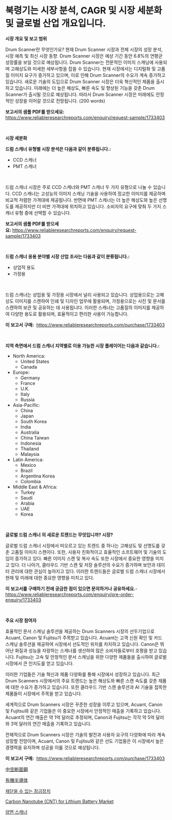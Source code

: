 <p><h1>북령기는 시장 분석, CAGR 및 시장 세분화 및 글로벌 산업 개요입니다.</h1></p><p><strong>시장 개요 및 보고 범위</strong></p>
<p><p>Drum Scanner란 무엇인가요? 현재 Drum Scanner 시장과 전체 시장의 성장 분석, 시장 예측 및 최신 시장 동향. Drum Scanner 시장은 예상 기간 동안 6.8%의 연평균 성장률을 보일 것으로 예상됩니다. Drum Scanner는 전문적인 이미지 스캐닝에 사용되며 고해상도와 미세한 세부사항을 잡을 수 있습니다. 현재 시장에서는 디지털화 및 고품질 이미지 요구가 증가하고 있으며, 이로 인해 Drum Scanner의 수요가 계속 증가하고 있습니다. 새로운 기술의 도입으로 Drum Scanner 시장은 더욱 혁신적인 제품을 출시하고 있습니다. 미래에는 더 높은 해상도, 빠른 속도 및 향상된 기능을 갖춘 Drum Scanner가 출시될 것으로 예상됩니다. 따라서 Drum Scanner 시장은 미래에도 안정적인 성장을 이어갈 것으로 전망됩니다. (200 words)</p></p>
<p><strong>보고서의 샘플 PDF를 받으세요:</strong> <a href="https://www.reliableresearchreports.com/enquiry/request-sample/1733403">https://www.reliableresearchreports.com/enquiry/request-sample/1733403</a></p>
<p>&nbsp;</p>
<p><strong>시장 세분화</strong></p>
<p><strong>드럼 스캐너 유형별 시장 분석은 다음과 같이 분류됩니다.:</strong></p>
<p><ul><li>CCD 스캐너</li><li>PMT 스캐너</li></ul></p>
<p>&nbsp;</p>
<p><p>드럼 스캐너 시장은 주로 CCD 스캐너와 PMT 스캐너 두 가지 유형으로 나눌 수 있습니다. CCD 스캐너는 고성능의 이미지 스캐닝 기술을 사용하여 정교한 이미지를 제공하며 비교적 저렴한 가격대에 제공됩니다. 반면에 PMT 스캐너는 더 높은 해상도와 높은 선명도를 제공하지만 더 비싼 가격대에 위치하고 있습니다. 소비자의 요구에 맞춰 두 가지 스캐너 유형 중에 선택할 수 있습니다.</p></p>
<p><strong>보고서의 샘플 PDF를 받으세요:</strong>&nbsp;<a href="https://www.reliableresearchreports.com/enquiry/request-sample/1733403">https://www.reliableresearchreports.com/enquiry/request-sample/1733403</a></p>
<p>&nbsp;</p>
<p><strong> 드럼 스캐너 응용 분야별 시장 산업 조사는 다음과 같이 분류됩니다.:</strong></p>
<p><ul><li>상업적 용도</li><li>가정용</li></ul></p>
<p>&nbsp;</p>
<p><p>드럼 스캐너는 상업용 및 가정용 시장에서 널리 사용되고 있습니다. 상업용으로는 고해상도 이미지를 스캔하여 인쇄 및 디자인 업무에 활용되며, 가정용으로는 사진 및 문서를 스캔하여 보관 및 공유하는 데 사용됩니다. 이러한 스캐너는 고품질의 이미지를 제공하여 다양한 용도로 활용되며, 효율적이고 편리한 사용이 가능합니다.</p></p>
<p><strong>이 보고서 구매:</strong>&nbsp; <a href="https://www.reliableresearchreports.com/purchase/1733403">https://www.reliableresearchreports.com/purchase/1733403</a></p>
<p>&nbsp;</p>
<p><strong>지역 측면에서 드럼 스캐너 지역별로 이용 가능한 시장 플레이어는 다음과 같습니다.:</strong></p>
<p><ul>
    <li>
        North America:
        <ul>
            <li>United States</li>
            <li>Canada</li>
        </ul>
    </li>
    <li>
        Europe:
        <ul>
            <li>Germany</li>
            <li>France</li>
            <li>U.K.</li>
            <li>Italy</li>
            <li>Russia</li>
        </ul>
    </li>
    <li>
        Asia-Pacific:
        <ul>
            <li>China</li>
            <li>Japan</li>
            <li>South Korea</li>
            <li>India</li>
            <li>Australia</li>
            <li>China Taiwan</li>
            <li>Indonesia</li>
            <li>Thailand</li>
            <li>Malaysia</li>
        </ul>
    </li>
    <li>
        Latin America:
        <ul>
            <li>Mexico</li>
            <li>Brazil</li>
            <li>Argentina Korea</li>
            <li>Colombia</li>
        </ul>
    </li>
    <li>
        Middle East & Africa:
        <ul>
            <li>Turkey</li>
            <li>Saudi</li>
            <li>Arabia</li>
            <li>UAE</li>
            <li>Korea</li>
        </ul>
    </li>
    </ul></p>
<p>&nbsp;</p>
<p><strong>글로벌 드럼 스캐너 의 새로운 트렌드는 무엇입니까? 시장?</strong></p>
<p><p>글로벌 드럼 스캐너 시장에서 떠오르고 있는 트렌드 중 하나는 고해상도 및 선명도를 갖춘 고품질 이미지 스캔이다. 또한, 사용자 친화적이고 효율적인 소프트웨어 및 기술의 도입이 증가하고 있다. 빠른 이미지 스캔 및 복사 속도 또한 시장에서 중요한 영향을 미치고 있다. 더 나아가, 클라우드 기반 스캔 및 저장 솔루션의 수요가 증가하며 보안과 데이터 관리에 대한 관심이 높아지고 있다. 이러한 트렌드들은 글로벌 드럼 스캐너 시장에서 현재 및 미래에 대한 중요한 영향을 미치고 있다.</p></p>
<p><strong>이 보고서를 구매하기 전에 궁금한 점이 있으면 문의하거나 공유하세요.</strong>- <a href="https://www.reliableresearchreports.com/enquiry/pre-order-enquiry/1733403">https://www.reliableresearchreports.com/enquiry/pre-order-enquiry/1733403</a></p>
<p>&nbsp;</p>
<p><strong>주요 시장 참여자</strong></p>
<p><p>효율적인 문서 스캐닝 솔루션을 제공하는 Drum Scanners 시장의 선두기업으로 Acuant, Canon 및 Fujitsu가 주목받고 있습니다. Acuant는 고객 신원 확인 및 카드 스캐닝 솔루션을 제공하여 시장에서 선도적인 위치를 차지하고 있습니다. Canon은 뛰어난 화질과 성능을 자랑하는 스캐너를 생산하여 많은 소비자들로부터 호평을 받고 있습니다. Fujitsu는 고속 및 안정적인 문서 스캐닝을 위한 다양한 제품들을 출시하여 글로벌 시장에서 큰 인지도를 얻고 있습니다.</p><p>이러한 기업들은 기술 혁신과 제품 다양화를 통해 시장에서 성장하고 있습니다. 최근 Drum Scanners 시장에서의 주요 트렌드는 높은 해상도와 빠른 스캔 속도를 갖춘 제품에 대한 수요가 증가하고 있습니다. 또한 클라우드 기반 스캔 솔루션과 AI 기술을 접목한 제품들이 시장에서 주목을 받고 있습니다.</p><p>세계적으로 Drum Scanners 시장은 꾸준한 성장을 이루고 있으며, Acuant, Canon 및 Fujitsu와 같은 기업들은 이 중요한 시장에서 안정적인 매출을 기록하고 있습니다. Acuant의 연간 매출은 약 1억 달러로 추정되며, Canon과 Fujitsu는 각각 약 5억 달러와 3억 달러의 연간 매출을 기록하고 있습니다.</p><p>전체적으로 Drum Scanners 시장은 기술의 발전과 사용자 요구의 다양화에 따라 계속 성장할 전망이며, Acuant, Canon 및 Fujitsu와 같은 선도 기업들은 이 시장에서 높은 경쟁력을 유지하며 성공을 이룰 것으로 예상됩니다.</p></p>
<p><strong>이 보고서 구매:</strong>&nbsp;&nbsp;<a href="https://www.reliableresearchreports.com/purchase/1733403">https://www.reliableresearchreports.com/purchase/1733403</a></p>
<p><p><a href="https://medium.com/@gladysalidde/%E6%AC%A1%E3%81%AE%E6%96%87%E7%AB%A0%E3%82%92%E6%97%A5%E6%9C%AC%E8%AA%9E%E3%81%AB%E7%BF%BB%E8%A8%B3%E3%81%99%E3%82%8B%E3%81%A8-%E3%83%9B%E3%83%AD%E3%83%BC%E3%82%BB%E3%82%AF%E3%82%B7%E3%83%A7%E3%83%B3%E3%82%B9%E3%83%81%E3%83%BC%E3%83%AB%E5%B8%82%E5%A0%B4%E3%81%AE%E5%8B%95%E5%90%91%E3%81%A8%E5%B8%82%E5%A0%B4%E5%88%86%E6%9E%90%E3%81%AF-2024%E5%B9%B4%E3%81%8B%E3%82%892031%E5%B9%B4%E3%81%BE%E3%81%A7%E3%81%AE%E6%9C%9F%E9%96%93%E3%81%AB%E4%BA%88%E6%B8%AC%E3%81%95%E3%82%8C%E3%81%A6%E3%81%84%E3%81%BE%E3%81%99-c3067d87f20d">中空断面鋼</a></p><p><a href="https://medium.com/@luispacocha/%E6%9C%89%E6%A9%9F%E5%8D%8A%E5%B0%8E%E4%BD%93%E5%B8%82%E5%A0%B4%E3%81%AE%E8%A6%8B%E9%80%9A%E3%81%97-%E5%B8%82%E5%A0%B4%E5%8B%95%E5%90%91-%E6%88%90%E9%95%B7-2024%E5%B9%B4%E3%81%8B%E3%82%892031%E5%B9%B4%E3%81%BE%E3%81%A7%E3%81%AE%E4%BA%88%E6%B8%AC-07cca7115c5e">有機半導体</a></p><p><a href="https://medium.com/@sinjinluong3e0awx2m195k76/%EC%9E%AC%EA%B0%9C%EB%B0%A9%EC%8B%9D-%ED%8C%8C%EC%8A%A4%ED%8A%B8%EB%84%88-%EC%8B%9C%EC%9E%A5-%EC%9C%A0%ED%98%95-%EC%9D%91%EC%9A%A9-%EB%B0%8F-%EC%A7%80%EB%A6%AC%EC%97%90-%EB%8C%80%ED%95%9C-%ED%8F%AC%EA%B4%84%EC%A0%81-%ED%8F%89%EA%B0%80-515327992dac">재닫을 수 있는 잠금장치</a></p><p><a href="https://issuu.com/reportprime-2/docs/carbon-nanotube-cnt-for-lithium-battery-market-siz">Carbon Nanotube (CNT) for Lithium Battery Market</a></p><p><a href="https://github.com/vsckjg50460/Market-Research-Report-List-1/blob/main/7275877185757.md">양면 스캐너</a></p></p>
